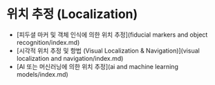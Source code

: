 # 위치 추정 (Localization)

- [피두셜 마커 및 객체 인식에 의한 위치 추정](fiducial markers and object recognition/index.md)
- [시각적 위치 추정 및 항법 (Visual Localization & Navigation)](visual localization and navigation/index.md)
- [AI 또는 머신러닝에 의한 위치 추정](ai and machine learning models/index.md)


